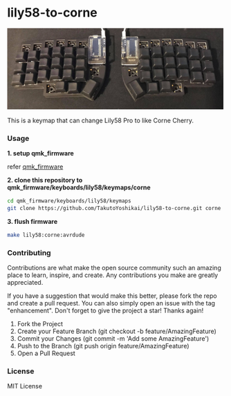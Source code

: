 # lily58-to-corne

<img src="./keyboard.jpg" width="500">

This is a keymap that can change Lily58 Pro to like Corne Cherry.

### Usage
**1. setup qmk_firmware**

refer [qmk_firmware](https://github.com/qmk/qmk_firmware/)

**2. clone this repository to qmk_firmware/keyboards/lily58/keymaps/corne**
```bash
cd qmk_firmware/keyboards/lily58/keymaps
git clone https://github.com/TakutoYoshikai/lily58-to-corne.git corne
```

**3. flush firmware**
```bash
make lily58:corne:avrdude
```

### Contributing

Contributions are what make the open source community such an amazing place to learn, inspire, and create. Any contributions you make are greatly appreciated.

If you have a suggestion that would make this better, please fork the repo and create a pull request. You can also simply open an issue with the tag "enhancement". Don't forget to give the project a star! Thanks again!

1. Fork the Project
2. Create your Feature Branch (git checkout -b feature/AmazingFeature)
3. Commit your Changes (git commit -m 'Add some AmazingFeature')
4. Push to the Branch (git push origin feature/AmazingFeature)
5. Open a Pull Request

### License
MIT License

